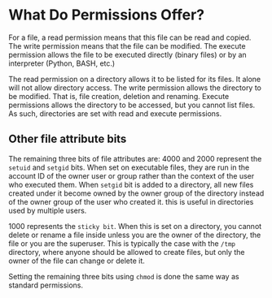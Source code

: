 # What Do Permissions Offer?
For a file, a read permission means that this file can be read and copied. The write permission means that the file can be modified. The execute permission allows the file to be executed directly (binary files) or by an interpreter (Python, BASH, etc.)

The read permission on a directory allows it to be listed for its files. It alone will not allow directory access. The write permission allows the directory to be modified. That is, file creation, deletion and renaming. Execute permissions allows the directory to be accessed, but you cannot list files. As such, directories are set with read and execute permissions.

## Other file attribute bits
The remaining three bits of file attributes are:
4000 and 2000 represent the `setuid` and `setgid` bits. When set on executable files, they are run in the account ID of the owner user or group rather than the context of the user who executed them.
When `setgid` bit is added to a directory, all new files created under it become owned by the owner group of the directory instead of the owner group of the user who created it. this is useful in directories used by multiple users.

1000 represents the `sticky bit`. When this is set on a directory, you cannot delete or rename a file inside unless you are the owner of the directory, the file or you are the superuser. This is typically the case with the `/tmp` directory, where anyone should be allowed to create files, but only the owner of the file can change or delete it.

Setting the remaining three bits using `chmod` is done the same way as standard permissions.
